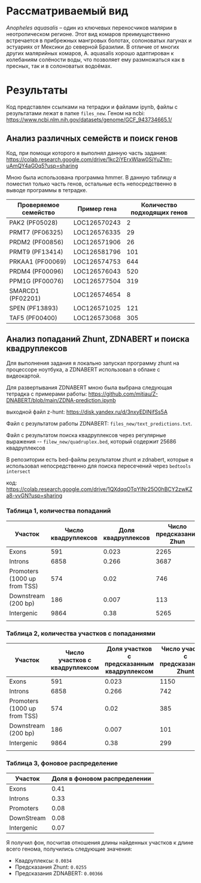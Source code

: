 # Рассматриваемый вид
*Anopheles aquasalis* – один из ключевых переносчиков малярии в неотропическом регионе. Этот вид комаров преимущественно встречается в прибрежных мангровых болотах, солоноватых лагунах и эстуариях от Мексики до северной Бразилии. В отличие от многих других малярийных комаров, A. aquasalis хорошо адаптирован к колебаниям солёности воды, что позволяет ему размножаться как в пресных, так и в солоноватых водоёмах.

# Результаты


Код представлен ссылками на тетрадки и файлами ipynb, файлы с результатами лежат в папке `files_new`.
Геном на ncbi: https://www.ncbi.nlm.nih.gov/datasets/genome/GCF_943734665.1/


## Анализ различных семейств и поиск генов

Код, при помощи которого я выполнял данную часть задания: https://colab.research.google.com/drive/1kc2iYErxWlaw0SjYuZ1m-uAmQY4aG0q5?usp=sharing

Мною была использована программа hmmer. В данную таблицу я поместил только часть генов, остальные есть непосредственно в выводе программы в тетрадке.

| Проверяемое семейство | Пример гена | Количество подходящих генов |
|-----------------------|---------------|---------------|
| PAK2 (PF05028)        | LOC126570243  |   2
| PRMT7 (PF06325)       | LOC126576335  |   29
| PRDM2 (PF00856)       | LOC126571906  |  26
| PRMT9 (PF13414)       | LOC126581796  | 101
| PRKAA1 (PF00069)      | LOC126574753  |    644
| PRDM4 (PF00096)       | LOC126576043  |  520
| PPM1G (PF00076)       | LOC126577504  |  319
| SMARCD1 (PF02201)     | LOC126574654  |  8
| SPEN (PF13893)        | LOC126571025  | 121
| TAF5 (PF00400)        | LOC126573068  | 305


## Анализ попаданий Zhunt, ZDNABERT и поиска квадруплексов

Для выполнения задания я локально запускал программу zhunt на процессоре ноутбука, а ZDNABERT использовал в облаке с видеокартой.

Для развертывания ZDNABERT мною была выбрана следующая тетрадка с примерами работы: https://github.com/mitiau/Z-DNABERT/blob/main/ZDNA-prediction.ipynb

выходной файл z-hunt: https://disk.yandex.ru/d/3nxyEDlNifSs5A

Файл с результатом работы ZDNABERT: `files_new/text_predictions.txt`.

Файл с результатом поиска квадруплексов через регулярные выражения -- `filew_new/quadruplex.bed`, который содержит 25686 квадруплексов

В репозитории есть bed-файлы результатом zhunt и zdnabert, которые я использовал непосредственно для поиска пересечений через `bedtools intersect`

код: https://colab.research.google.com/drive/1QXdqqOTqYINr25O0hBCY2zwKZa8-vvGN?usp=sharing

### Таблица 1, количества попаданий
| Участок                      | Число квадруплексов | Доля квадруплексов | Число предсказаний Zhun | Доля предсказаний Zhun | Число предсказаний ZDNABERT | Доля предсказаний ZDNABERT |
|------------------------------|---------------------|--------------------|-------------------------|------------------------|-----------------------------|----------------------------|
| Exons                        | 591                 | 0.023              | 2265                   | 0.03                  | 9447                        | 0.248                     |
| Introns                      | 6858                | 0.266               | 3687                   | 0.02                 | 14937                       | 0.39                      |
| Promoters (1000 up from TSS) | 574                 | 0.02               | 746                    | 0.004                   | 3262                        | 0.08                       |
| Downstream (200 bp)          | 186                 | 0.007              | 113                    | 0.0006                  | 353                         | 0.009                      |
| Intergenic                   | 9864                | 0.38               | 5265                   |  0.032                 | 13993                       | 0.36                       |
|                              |                     |                    |                         |                        |                             |                            |

### Таблица 2, количества участков с попаданиями


| Участок                      | Число участков с  квадруплексом | Доля участков с предсказанным квадруплексом | Число участков с предсказаниями Zhunt | Число участков с предсказаниями Zhunt | Число участков с предсказаниями ZDNABERT | Доля участков с предсказаниями ZDNABERT |
|------------------------------|---------------------------------|---------------------------------------------|---------------------------------------|---------------------------------------|------------------------------------------|-----------------------------------------|
| Exons                        | 591                            | 0.023                                       | 1150                                 | 0.007                             | 4390                                     | 0.11                                   |
| Introns                      | 6858                            | 0.266                                        | 742                                 | 0.004                              | 2774                                     | 0.07                                    |
| Promoters (1000 up from TSS) | 574                             | 0.02                                        | 385                                  | 0.002                                 | 2166                                     | 0.05                                    |
| Downstream (200 bp)          | 186                             | 0.007                                       | 101                                  | 0.0006                                  | 325                                      | 0.008                                   |
| Intergenic                   | 9864                            | 0.38                                        | 299                                  | 0.001                               | 1742                                     | 0.05                                    |
|                              |                                 |                                             |                                       |                                       |                                          |                                         |

### Таблица 3, фоновое распределение

| Участок    | Доля в фоновом распределении |
|------------|------------------------------|
| Exons      | 0.41                         |
| Introns    | 0.33                         |
| Promoters  | 0.08                         |
| DownStream | 0.08                         |
| Intergenic | 0.07                         |

Я получил фон, посчитав отношения длины найденных участков к длине всего генома, получились следующие значения:

* Квадруплексы: `0.0034`
* Предсказания Zhunt: `0.0255`
* Предсказания ZDNABERT: `0.00366`

